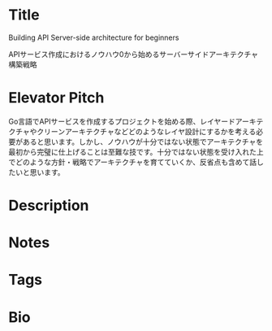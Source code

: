 # Title
Building API Server-side architecture for beginners

APIサービス作成におけるノウハウ0から始めるサーバーサイドアーキテクチャ構築戦略

# Elevator Pitch

Go言語でAPIサービスを作成するプロジェクトを始める際、レイヤードアーキテクチャやクリーンアーキテクチャなどどのようなレイヤ設計にするかを考える必要があると思います。しかし、ノウハウが十分ではない状態でアーキテクチャを最初から完璧に仕上げることは至難な技です。十分ではない状態を受け入れた上でどのような方針・戦略でアーキテクチャを育てていくか、反省点も含めて話したいと思います。

# Description



# Notes


# Tags


# Bio
